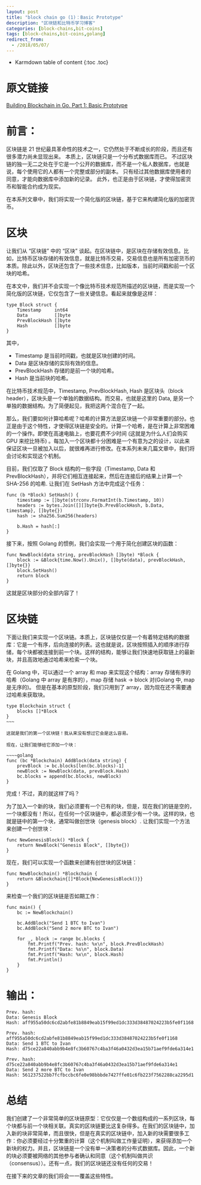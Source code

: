 ```yaml
---
layout: post
title: "block chain go (1)：Basic Prototype"
description: "区块链和比特币学习博客"
categories: [block-chains,bit-coins]
tags: [block-chains,bit-coins,golang]
redirect_from:
  - /2018/05/07/
---
```


* Karmdown table of content
{:toc .toc}

# 原文链接

[Building Blockchain in Go. Part 1: Basic Prototype](https://jeiwan.cc/posts/building-blockchain-in-go-part-1/)


# 前言：

区块链是 21 世纪最具革命性的技术之一，它仍然处于不断成长的阶段，而且还有很多潜力尚未显现出来。 本质上，区块链只是一个分布式数据库而已。 不过区块链的独一无二之处在于它是一个公开的数据库，而不是一个私人数据库，也就是说，每个使用它的人都有一个完整或部分的副本。 只有经过其他数据库使用者的同意，才能向数据库中添加新的记录。 此外，也正是由于区块链，才使得加密货币和智能合约成为现实。

在本系列文章中，我们将实现一个简化版的区块链，基于它来构建简化版的加密货币。

# 区块

让我们从 “区块链” 中的 “区块” 谈起。在区块链中，是区块在存储有效信息。比如，比特币区块存储的有效信息，就是比特币交易，交易信息也是所有加密货币的本质。除此以外，区块还包含了一些技术信息，比如版本，当前时间戳和前一个区块的哈希。

在本文中，我们并不会实现一个像比特币技术规范所描述的区块链，而是实现一个简化版的区块链，它仅包含了一些关键信息。看起来就像是这样：

~~~~~golang
type Block struct {
    Timestamp     int64
    Data          []byte
    PrevBlockHash []byte
    Hash          []byte
}
~~~~~~

其中，
* Timestamp 是当前时间戳，也就是区块创建的时间。
* Data 是区块存储的实际有效的信息。
* PrevBlockHash 存储的是前一个块的哈希。
* Hash 是当前块的哈希。

在比特币技术规范中，Timestamp, PrevBlockHash, Hash 是区块头（block header），区块头是一个单独的数据结构。而交易，也就是这里的 Data, 是另一个单独的数据结构。为了简便起见，我把这两个混合在了一起。

那么，我们要如何计算哈希呢？哈希的计算方法是区块链一个非常重要的部分。也正是由于这个特性，才使得区块链是安全的。计算一个哈希，是在计算上非常困难的一个操作。即使在高速电脑上，也要花费不少时间 (这就是为什么人们会购买 GPU 来挖比特币) 。每加入一个区块都十分困难是一个有意为之的设计，以此来保证区块一旦被加入以后，就很难再进行修改。在本系列未来几篇文章中，我们将会讨论和实现这个机制。

目前，我们仅取了 Block 结构的一些字段（Timestamp, Data 和 PrevBlockHash），并将它们相互连接起来，然后在连接后的结果上计算一个 SHA-256 的哈希. 让我们在 SetHash 方法中完成这个任务：

~~~golang
func (b *Block) SetHash() {
    timestamp := []byte(strconv.FormatInt(b.Timestamp, 10))
    headers := bytes.Join([][]byte{b.PrevBlockHash, b.Data, timestamp}, []byte{})
    hash := sha256.Sum256(headers)

    b.Hash = hash[:]
}
~~~~

接下来，按照 Golang 的惯例，我们会实现一个用于简化创建区块的函数：

~~~golang
func NewBlock(data string, prevBlockHash []byte) *Block {
    block := &Block{time.Now().Unix(), []byte(data), prevBlockHash, []byte{}}
    block.SetHash()
    return block
}
~~~~

这就是区块部分的全部内容了！

# 区块链

下面让我们来实现一个区块链。本质上，区块链仅仅是一个有着特定结构的数据库：它是一个有序，后向连接的列表。这也就是说，区块按照插入的顺序进行存储，每个块都被连接到前一个块。这样的结构，能够让我们快速地获取链上的最新块，并且高效地通过哈希来检索一个块。

在 Golang 中，可以通过一个 array 和 map 来实现这个结构：array 存储有序的哈希（Golang 中 array 是有序的），map 存储 hask -> block 对(Golang 中, map 是无序的)。 但是在基本的原型阶段，我们只用到了 array，因为现在还不需要通过哈希来获取块。

~~~~golang
type Blockchain struct {
    blocks []*Block
}
~~~

这就是我们的第一个区块链！我从来没有想过它会是这么容易。

现在，让我们能够给它添加一个块：

~~~~golang
func (bc *Blockchain) AddBlock(data string) {
    prevBlock := bc.blocks[len(bc.blocks)-1]
    newBlock := NewBlock(data, prevBlock.Hash)
    bc.blocks = append(bc.blocks, newBlock)
}
~~~~~

完成！不过，真的就这样了吗？

为了加入一个新的块，我们必须要有一个已有的块，但是，现在我们的链是空的，一个块都没有！所以，在任何一个区块链中，都必须至少有一个块。这样的块，也就是链中的第一个块，通常叫做创世块（genesis block）. 让我们实现一个方法来创建一个创世块：

~~~golang
func NewGenesisBlock() *Block {
    return NewBlock("Genesis Block", []byte{})
}
~~~~

现在，我们可以实现一个函数来创建有创世块的区块链：

~~~~golang
func NewBlockchain() *Blockchain {
    return &Blockchain{[]*Block{NewGenesisBlock()}}
}
~~~~~

来检查一个我们的区块链是否如期工作：


~~~~golang
func main() {
    bc := NewBlockchain()

    bc.AddBlock("Send 1 BTC to Ivan")
    bc.AddBlock("Send 2 more BTC to Ivan")

    for _, block := range bc.blocks {
        fmt.Printf("Prev. hash: %x\n", block.PrevBlockHash)
        fmt.Printf("Data: %s\n", block.Data)
        fmt.Printf("Hash: %x\n", block.Hash)
        fmt.Println()
    }
}
~~~~~~

# 输出：

~~~~
Prev. hash:
Data: Genesis Block
Hash: aff955a50dc6cd2abfe81b8849eab15f99ed1dc333d38487024223b5fe0f1168

Prev. hash: aff955a50dc6cd2abfe81b8849eab15f99ed1dc333d38487024223b5fe0f1168
Data: Send 1 BTC to Ivan
Hash: d75ce22a840abb9b4e8fc3b60767c4ba3f46a0432d3ea15b71aef9fde6a314e1

Prev. hash: d75ce22a840abb9b4e8fc3b60767c4ba3f46a0432d3ea15b71aef9fde6a314e1
Data: Send 2 more BTC to Ivan
Hash: 561237522bb7fcfbccbc6fe0e98bbbde7427ffe01c6fb223f7562288ca2295d1
~~~~~

# 总结

我们创建了一个非常简单的区块链原型：它仅仅是一个数组构成的一系列区块，每个块都与前一个块相关联。真实的区块链要比这复杂得多。在我们的区块链中，加入新的块非常简单，而且很快，但是在真实的区块链中，加入新的块需要很多工作：你必须要经过十分繁重的计算（这个机制叫做工作量证明），来获得添加一个新块的权力。并且，区块链是一个没有单一决策者的分布式数据库。因此，一个新的块必须要被网络的其他参与者确认和同意（这个机制叫做共识（consensus））。还有一点，我们的区块链还没有任何的交易！

在接下来的文章的我们将会一一覆盖这些特性。